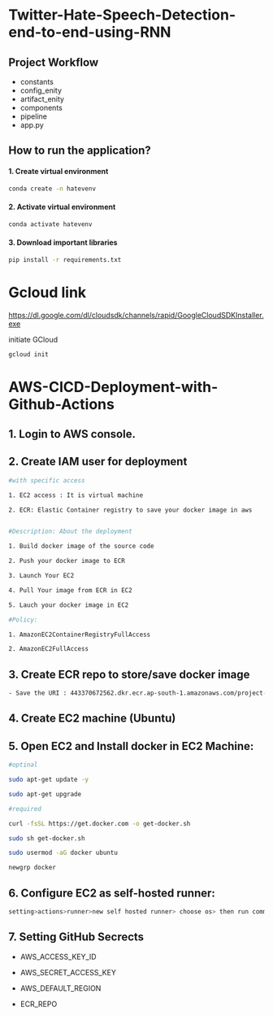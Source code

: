 # Twitter-Hate-Speech-Detection-end-to-end-using-RNN

## Project Workflow
- constants
- config_enity
- artifact_enity
- components
- pipeline
- app.py

## How to run the application?

#### 1. Create virtual environment
```bash
conda create -n hatevenv
```
#### 2. Activate virtual environment
```bash
conda activate hatevenv
```
#### 3. Download important libraries
```bash
pip install -r requirements.txt
```

# Gcloud link
https://dl.google.com/dl/cloudsdk/channels/rapid/GoogleCloudSDKInstaller.exe

initiate GCloud

```bash
gcloud init
```

# AWS-CICD-Deployment-with-Github-Actions
## 1. Login to AWS console.
## 2. Create IAM user for deployment

```bash
#with specific access

1. EC2 access : It is virtual machine

2. ECR: Elastic Container registry to save your docker image in aws


#Description: About the deployment

1. Build docker image of the source code

2. Push your docker image to ECR

3. Launch Your EC2 

4. Pull Your image from ECR in EC2

5. Lauch your docker image in EC2

#Policy:

1. AmazonEC2ContainerRegistryFullAccess

2. AmazonEC2FullAccess
```

## 3. Create ECR repo to store/save docker image
```bash
- Save the URI : 443370672562.dkr.ecr.ap-south-1.amazonaws.com/project-hate
```
## 4. Create EC2 machine (Ubuntu)
## 5. Open EC2 and Install docker in EC2 Machine:

```bash
#optinal

sudo apt-get update -y

sudo apt-get upgrade

#required

curl -fsSL https://get.docker.com -o get-docker.sh

sudo sh get-docker.sh

sudo usermod -aG docker ubuntu

newgrp docker
```
## 6. Configure EC2 as self-hosted runner:
```bash
setting>actions>runner>new self hosted runner> choose os> then run command one by one
```
## 7. Setting GitHub Secrects

- AWS_ACCESS_KEY_ID

- AWS_SECRET_ACCESS_KEY

- AWS_DEFAULT_REGION

- ECR_REPO


